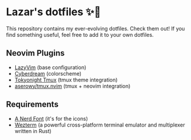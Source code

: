 # Lazar's dotfiles ✨💽

This repository contains my ever-evolving dotfiles. Check them out! If you find something useful, feel free to add it to your own dotfiles.

## Neovim Plugins

- [LazyVim](https://lazyvim.org) (base configuration)
- [Cyberdream](https://github.com/scottmckendry/cyberdream.nvim) (colorscheme)
- [Tokyonight Tmux](https://github.com/nikolovlazar/tokyo-night-tmux) (tmux theme integration)
- [aserowy/tmux.nvim](https://github.com/aserowy/tmux.nvim) (tmux + neovim integration)

## Requirements

- [A Nerd Font](https://www.nerdfonts.com/font-downloads) (it's for the icons)
- [Wezterm](https://wezfurlong.org/wezterm/) (a powerful cross-platform terminal emulator and multiplexer written in Rust)
